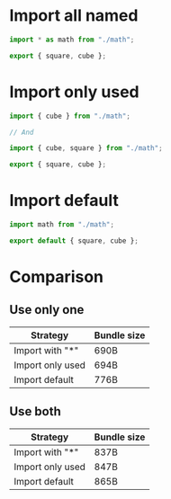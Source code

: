 # Import all named

```js
import * as math from "./math";
```

```js
export { square, cube };
```

# Import only used

```js
import { cube } from "./math";

// And

import { cube, square } from "./math";
```

```js
export { square, cube };
```

# Import default

```js
import math from "./math";
```

```js
export default { square, cube };
```

# Comparison

## Use only one

| Strategy         | Bundle size |
| ---------------- | ----------- |
| Import with "\*" | 690B        |
| Import only used | 694B        |
| Import default   | 776B        |

## Use both

| Strategy         | Bundle size |
| ---------------- | ----------- |
| Import with "\*" | 837B        |
| Import only used | 847B        |
| Import default   | 865B        |
